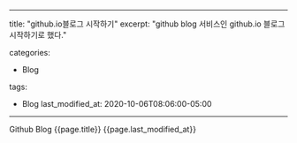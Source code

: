  ---
 title: "github.io블로그 시작하기"
 excerpt: "github blog 서비스인 github.io 블로그 시작하기로 했다."

 categories:
  - Blog

 tags:
  - Blog
 last_modified_at: 2020-10-06T08:06:00-05:00
 ---

 Github Blog
 {{page.title}}
 {{page.last_modified_at}}
